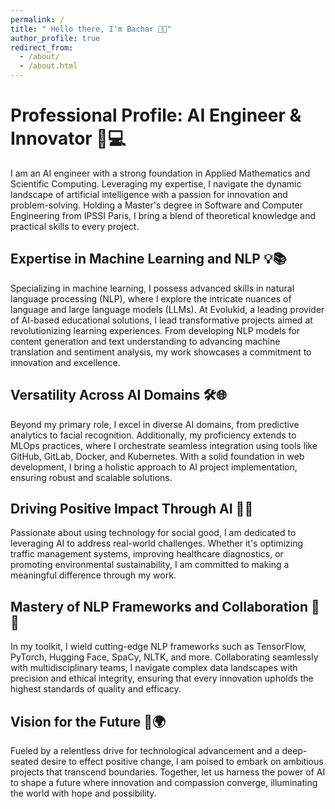 ```yaml
---
permalink: /
title: " Hello there, I'm Bachar 👋🏾"
author_profile: true
redirect_from: 
  - /about/
  - /about.html
---
```


# Professional Profile: AI Engineer & Innovator 🚀💻

I am an AI engineer with a strong foundation in Applied Mathematics and Scientific Computing. Leveraging my expertise, I navigate the dynamic landscape of artificial intelligence with a passion for innovation and problem-solving. Holding a Master's degree in Software and Computer Engineering from IPSSI Paris, I bring a blend of theoretical knowledge and practical skills to every project.

## Expertise in Machine Learning and NLP 💡📚

Specializing in machine learning, I possess advanced skills in natural language processing (NLP), where I explore the intricate nuances of language and large language models (LLMs). At Evolukid, a leading provider of AI-based educational solutions, I lead transformative projects aimed at revolutionizing learning experiences. From developing NLP models for content generation and text understanding to advancing machine translation and sentiment analysis, my work showcases a commitment to innovation and excellence.

## Versatility Across AI Domains 🛠️🌐

Beyond my primary role, I excel in diverse AI domains, from predictive analytics to facial recognition. Additionally, my proficiency extends to MLOps practices, where I orchestrate seamless integration using tools like GitHub, GitLab, Docker, and Kubernetes. With a solid foundation in web development, I bring a holistic approach to AI project implementation, ensuring robust and scalable solutions.

## Driving Positive Impact Through AI 🌟💡

Passionate about using technology for social good, I am dedicated to leveraging AI to address real-world challenges. Whether it's optimizing traffic management systems, improving healthcare diagnostics, or promoting environmental sustainability, I am committed to making a meaningful difference through my work.

## Mastery of NLP Frameworks and Collaboration 🧩🤝

In my toolkit, I wield cutting-edge NLP frameworks such as TensorFlow, PyTorch, Hugging Face, SpaCy, NLTK, and more. Collaborating seamlessly with multidisciplinary teams, I navigate complex data landscapes with precision and ethical integrity, ensuring that every innovation upholds the highest standards of quality and efficacy.

## Vision for the Future 🌟🌍

Fueled by a relentless drive for technological advancement and a deep-seated desire to effect positive change, I am poised to embark on ambitious projects that transcend boundaries. Together, let us harness the power of AI to shape a future where innovation and compassion converge, illuminating the world with hope and possibility.

